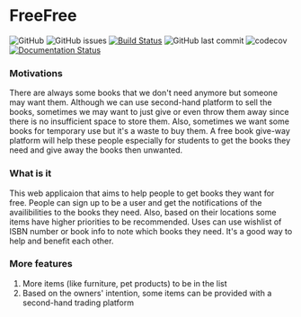 # FreeFree
![GitHub](https://img.shields.io/github/license/Longweig/FreeFree) 
![GitHub issues](https://img.shields.io/github/issues-raw/Longweig/FreeFree)
[![Build Status](https://travis-ci.com/Longweig/FreeFree.svg?branch=master)](https://travis-ci.com/Longweig/FreeFree)
![GitHub last commit](https://img.shields.io/github/last-commit/Longweig/FreeFree) 
![codecov](https://codecov.io/gh/Longweig/FreeFree/branch/master/graph/badge.svg?token=W937X95APO)
[![Documentation Status](https://readthedocs.org/projects/freefree/badge/?version=latest)](https://freefree.readthedocs.io/en/latest/?badge=latest)
### Motivations
There are always some books that we don't need anymore but someone may want them. Although we can use second-hand platform to sell the books, sometimes we may want to just give or even throw them away since there is no insufficient space to store them. Also, sometimes we want some books for temporary use but it's a waste to buy them. A free book give-way platform will help these people especially for students to get the books they need and give away the books then unwanted.

### What is it
This web applicaion that aims to help people to get books they want for free. People can sign up to be a user and get the notifications of the availibilities to the books they need. Also, based on their locations some items have higher priorities to be recommended. Uses can use wishlist of ISBN number or book info to note which books they need. It's a good way to help and benefit each other.

### More features
1. More items (like furniture, pet products) to be in the list
2. Based on the owners' intention, some items can be provided with a second-hand trading platform


